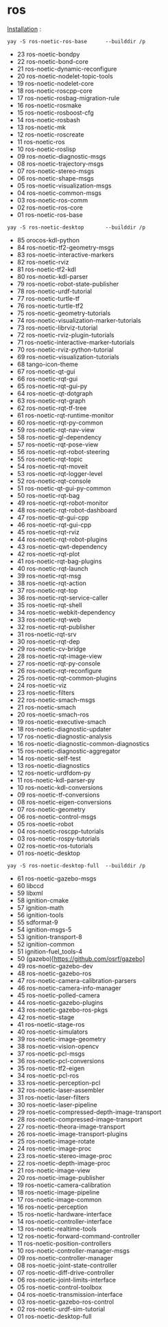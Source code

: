 # ros

[Installation](http://wiki.ros.org/noetic/Installation/ArchLinux) :

```
yay -S ros-noetic-ros-base      --builddir /p
```

- 23 ros-noetic-bondpy               
- 22 ros-noetic-bond-core            
- 21 ros-noetic-dynamic-reconfigure  
- 20 ros-noetic-nodelet-topic-tools  
- 19 ros-noetic-nodelet-core         
- 18 ros-noetic-roscpp-core          
- 17 ros-noetic-rosbag-migration-rule
- 16 ros-noetic-rosmake              
- 15 ros-noetic-rosboost-cfg         
- 14 ros-noetic-rosbash              
- 13 ros-noetic-mk                   
- 12 ros-noetic-roscreate            
- 11 ros-noetic-ros                  
- 10 ros-noetic-roslisp              
- 09 ros-noetic-diagnostic-msgs      
- 08 ros-noetic-trajectory-msgs      
- 07 ros-noetic-stereo-msgs          
- 06 ros-noetic-shape-msgs           
- 05 ros-noetic-visualization-msgs   
- 04 ros-noetic-common-msgs          
- 03 ros-noetic-ros-comm             
- 02 ros-noetic-ros-core             
- 01 ros-noetic-ros-base             

```
yay -S ros-noetic-desktop       --builddir /p
```

- 85 orocos-kdl-python                        
- 84 ros-noetic-tf2-geometry-msgs             
- 83 ros-noetic-interactive-markers           
- 82 ros-noetic-rviz                          
- 81 ros-noetic-tf2-kdl                       
- 80 ros-noetic-kdl-parser                    
- 79 ros-noetic-robot-state-publisher         
- 78 ros-noetic-urdf-tutorial                 
- 77 ros-noetic-turtle-tf                     
- 76 ros-noetic-turtle-tf2                    
- 75 ros-noetic-geometry-tutorials            
- 74 ros-noetic-visualization-marker-tutorials 
- 73 ros-noetic-librviz-tutorial              
- 72 ros-noetic-rviz-plugin-tutorials         
- 71 ros-noetic-interactive-marker-tutorials  
- 70 ros-noetic-rviz-python-tutorial          
- 69 ros-noetic-visualization-tutorials       
- 68 tango-icon-theme                         
- 67 ros-noetic-qt-gui                        
- 66 ros-noetic-rqt-gui                       
- 65 ros-noetic-rqt-gui-py                    
- 64 ros-noetic-qt-dotgraph                   
- 63 ros-noetic-rqt-graph                     
- 62 ros-noetic-rqt-tf-tree                   
- 61 ros-noetic-rqt-runtime-monitor           
- 60 ros-noetic-rqt-py-common                 
- 59 ros-noetic-rqt-nav-view                  
- 58 ros-noetic-gl-dependency                 
- 57 ros-noetic-rqt-pose-view                 
- 56 ros-noetic-rqt-robot-steering            
- 55 ros-noetic-rqt-topic                     
- 54 ros-noetic-rqt-moveit                    
- 53 ros-noetic-rqt-logger-level              
- 52 ros-noetic-rqt-console                   
- 51 ros-noetic-qt-gui-py-common              
- 50 ros-noetic-rqt-bag                       
- 49 ros-noetic-rqt-robot-monitor             
- 48 ros-noetic-rqt-robot-dashboard           
- 47 ros-noetic-qt-gui-cpp                    
- 46 ros-noetic-rqt-gui-cpp                   
- 45 ros-noetic-rqt-rviz                      
- 44 ros-noetic-rqt-robot-plugins             
- 43 ros-noetic-qwt-dependency                
- 42 ros-noetic-rqt-plot                      
- 41 ros-noetic-rqt-bag-plugins               
- 40 ros-noetic-rqt-launch                    
- 39 ros-noetic-rqt-msg                       
- 38 ros-noetic-rqt-action                    
- 37 ros-noetic-rqt-top                       
- 36 ros-noetic-rqt-service-caller            
- 35 ros-noetic-rqt-shell                     
- 34 ros-noetic-webkit-dependency             
- 33 ros-noetic-rqt-web                       
- 32 ros-noetic-rqt-publisher                 
- 31 ros-noetic-rqt-srv                       
- 30 ros-noetic-rqt-dep                       
- 29 ros-noetic-cv-bridge                     
- 28 ros-noetic-rqt-image-view                
- 27 ros-noetic-rqt-py-console                
- 26 ros-noetic-rqt-reconfigure               
- 25 ros-noetic-rqt-common-plugins            
- 24 ros-noetic-viz                           
- 23 ros-noetic-filters                       
- 22 ros-noetic-smach-msgs                    
- 21 ros-noetic-smach                         
- 20 ros-noetic-smach-ros                     
- 19 ros-noetic-executive-smach               
- 18 ros-noetic-diagnostic-updater            
- 17 ros-noetic-diagnostic-analysis           
- 16 ros-noetic-diagnostic-common-diagnostics 
- 15 ros-noetic-diagnostic-aggregator         
- 14 ros-noetic-self-test                     
- 13 ros-noetic-diagnostics                   
- 12 ros-noetic-urdfdom-py                    
- 11 ros-noetic-kdl-parser-py                 
- 10 ros-noetic-kdl-conversions               
- 09 ros-noetic-tf-conversions                
- 08 ros-noetic-eigen-conversions             
- 07 ros-noetic-geometry                      
- 06 ros-noetic-control-msgs                  
- 05 ros-noetic-robot                         
- 04 ros-noetic-roscpp-tutorials              
- 03 ros-noetic-rospy-tutorials               
- 02 ros-noetic-ros-tutorials                 
- 01 ros-noetic-desktop 

```
yay -S ros-noetic-desktop-full  --builddir /p
```

- 61 ros-noetic-gazebo-msgs                   
- 60 libccd                                   
- 59 libxml                                   
- 58 ignition-cmake                           
- 57 ignition-math                            
- 56 ignition-tools                           
- 55 sdformat-9                               
- 54 ignition-msgs-5                          
- 53 ignition-transport-8                     
- 52 ignition-common                          
- 51 ignition-fuel_tools-4                    
- 50 (gazebo)[https://github.com/osrf/gazebo] 
- 49 ros-noetic-gazebo-dev                    
- 48 ros-noetic-gazebo-ros                    
- 47 ros-noetic-camera-calibration-parsers    
- 46 ros-noetic-camera-info-manager           
- 45 ros-noetic-polled-camera                 
- 44 ros-noetic-gazebo-plugins                
- 43 ros-noetic-gazebo-ros-pkgs               
- 42 ros-noetic-stage                         
- 41 ros-noetic-stage-ros                     
- 40 ros-noetic-simulators                    
- 39 ros-noetic-image-geometry                
- 38 ros-noetic-vision-opencv                 
- 37 ros-noetic-pcl-msgs                      
- 36 ros-noetic-pcl-conversions               
- 35 ros-noetic-tf2-eigen                     
- 34 ros-noetic-pcl-ros                       
- 33 ros-noetic-perception-pcl                
- 32 ros-noetic-laser-assembler               
- 31 ros-noetic-laser-filters                 
- 30 ros-noetic-laser-pipeline                
- 29 ros-noetic-compressed-depth-image-transport 
- 28 ros-noetic-compressed-image-transport    
- 27 ros-noetic-theora-image-transport        
- 26 ros-noetic-image-transport-plugins       
- 25 ros-noetic-image-rotate                  
- 24 ros-noetic-image-proc                    
- 23 ros-noetic-stereo-image-proc             
- 22 ros-noetic-depth-image-proc              
- 21 ros-noetic-image-view                    
- 20 ros-noetic-image-publisher               
- 19 ros-noetic-camera-calibration            
- 18 ros-noetic-image-pipeline                
- 17 ros-noetic-image-common                  
- 16 ros-noetic-perception                    
- 15 ros-noetic-hardware-interface            
- 14 ros-noetic-controller-interface          
- 13 ros-noetic-realtime-tools                
- 12 ros-noetic-forward-command-controller    
- 11 ros-noetic-position-controllers          
- 10 ros-noetic-controller-manager-msgs       
- 09 ros-noetic-controller-manager            
- 08 ros-noetic-joint-state-controller        
- 07 ros-noetic-diff-drive-controller         
- 06 ros-noetic-joint-limits-interface        
- 05 ros-noetic-control-toolbox               
- 04 ros-noetic-transmission-interface        
- 03 ros-noetic-gazebo-ros-control            
- 02 ros-noetic-urdf-sim-tutorial             
- 01 ros-noetic-desktop-full                  

